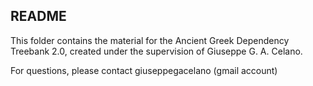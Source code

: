 ## README

This folder contains the material for the Ancient Greek Dependency Treebank 2.0, created under the supervision of Giuseppe G. A. Celano.

For questions, please contact giuseppegacelano (gmail account)
